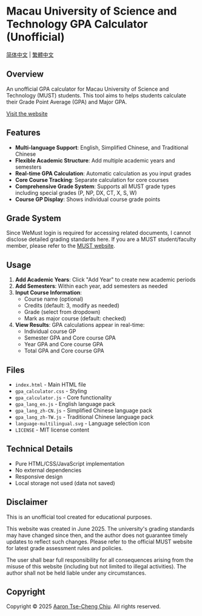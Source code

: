 # Macau University of Science and Technology GPA Calculator (Unofficial)

[简体中文](README_zh-CN.md) | [繁體中文](README_zh-TW.md)

## Overview

An unofficial GPA calculator for Macau University of Science and Technology (MUST) students. This tool aims to helps students calculate their Grade Point Average (GPA) and Major GPA.

[Visit the website](https://aaron-z-chiu.github.io/MUST-GPA/)

## Features

- **Multi-language Support**: English, Simplified Chinese, and Traditional Chinese
- **Flexible Academic Structure**: Add multiple academic years and semesters
- **Real-time GPA Calculation**: Automatic calculation as you input grades
- **Core Course Tracking**: Separate calculation for core courses
- **Comprehensive Grade System**: Supports all MUST grade types including special grades (P, NP, DX, CT, X, S, W)
- **Course GP Display**: Shows individual course grade points

## Grade System

Since WeMust login is required for accessing related documents, I cannot disclose detailed grading standards here. If you are a MUST student/faculty member, please refer to the [MUST website](https://student-wmweb.must.edu.mo/ebook/handbook/Books/Chapters-EN/Undergraduate/UG-CH-4.pdf).

## Usage

1. **Add Academic Years**: Click "Add Year" to create new academic periods
2. **Add Semesters**: Within each year, add semesters as needed
3. **Input Course Information**:
   - Course name (optional)
   - Credits (default: 3, modify as needed)
   - Grade (select from dropdown)
   - Mark as major course (default: checked)
4. **View Results**: GPA calculations appear in real-time:
   - Individual course GP
   - Semester GPA and Core course GPA
   - Year GPA and Core course GPA
   - Total GPA and Core course GPA

## Files

- `index.html` - Main HTML file
- `gpa_calculator.css` - Styling
- `gpa_calculator.js` - Core functionality
- `gpa_lang_en.js` - English language pack
- `gpa_lang_zh-CN.js` - Simplified Chinese language pack
- `gpa_lang_zh-TW.js` - Traditional Chinese language pack
- `language-multilingual.svg` - Language selection icon
- `LICENSE` - MIT license content

## Technical Details

- Pure HTML/CSS/JavaScript implementation
- No external dependencies
- Responsive design
- Local storage not used (data not saved)

## Disclaimer

This is an unofficial tool created for educational purposes. 

This website was created in June 2025. The university's grading standards may have changed since then, and the author does not guarantee timely updates to reflect such changes. Please refer to the official MUST website for latest grade assessment rules and policies.

The user shall bear full responsibility for all consequences arising from the misuse of this website (including but not limited to illegal activities). The author shall not be held liable under any circumstances.

## Copyright

Copyright © 2025 [Aaron Tse-Cheng Chiu](https://zecqiu.com). All rights reserved.
